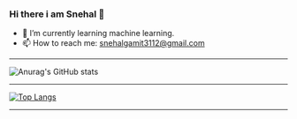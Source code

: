 ### Hi there i am Snehal 👋


- 🌱 I’m currently learning machine learning.
- 📫 How to reach me: snehalgamit3112@gmail.com

---

![Anurag's GitHub stats](https://github-readme-stats.vercel.app/api?username=Snehal4315&show_icons=true&theme=dracula)


---

[![Top Langs](https://github-readme-stats.vercel.app/api/top-langs/?username=Snehal4315&layout=compact)](https://github.com/Snehal4315/github-readme-stats)


---


